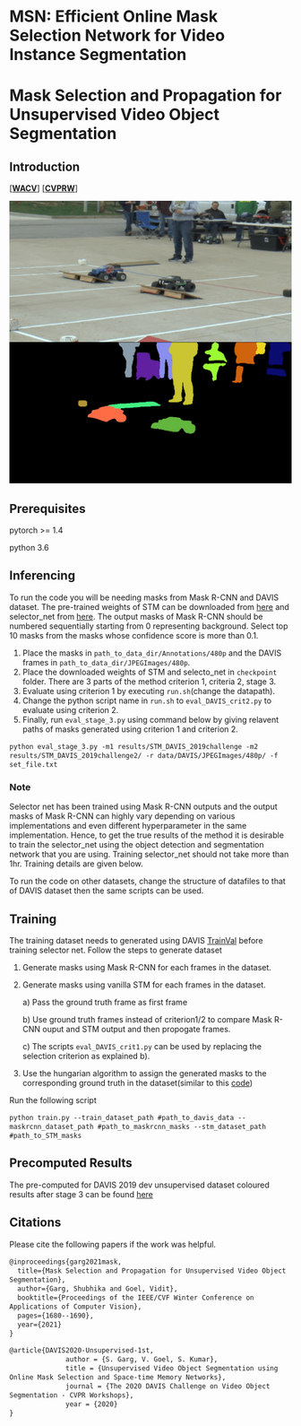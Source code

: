 # MSN: Efficient Online Mask Selection Network for Video Instance Segmentation
# Mask Selection and Propagation for Unsupervised Video Object Segmentation

## Introduction
[[**WACV**](https://openaccess.thecvf.com/content/WACV2021/papers/Garg_Mask_Selection_and_Propagation_for_Unsupervised_Video_Object_Segmentation_WACV_2021_paper.pdf)] [[**CVPRW**](https://davischallenge.org/challenge2020/papers/DAVIS-Unsupervised-Challenge-1st-Team.pdf)]

![](final.gif)

## Prerequisites
pytorch >= 1.4

python 3.6

## Inferencing
To run the code you will be needing masks from Mask R-CNN and DAVIS dataset. The pre-trained weights of STM can be downloaded from [here](https://github.com/seoungwugoh/STM) and selector_net from [here](https://drive.google.com/file/d/1PRdYnrSgvHmfi9G85pPbqhD2Ns0nm4NS/view?usp=sharing). The output masks of Mask R-CNN should be numbered sequentially starting from 0 representing background. Select top 10 masks from the masks whose confidence score is more than 0.1. 

1. Place the masks in `path_to_data_dir/Annotations/480p` and the DAVIS frames in `path_to_data_dir/JPEGImages/480p`. 
2. Place the downloaded weights of STM and selecto_net in `checkpoint` folder. There are 3 parts of the method criterion 1, criteria 2, stage 3. 
3. Evaluate using criterion 1 by executing `run.sh`(change the datapath).
4. Change the python script name in `run.sh` to `eval_DAVIS_crit2.py` to evaluate using criterion 2. 
5. Finally, run `eval_stage_3.py` using command below by giving relavent paths of masks generated using criterion 1 and criterion 2. 

```
python eval_stage_3.py -m1 results/STM_DAVIS_2019challenge -m2 results/STM_DAVIS_2019challenge2/ -r data/DAVIS/JPEGImages/480p/ -f set_file.txt
```
### Note
Selector net has been trained using Mask R-CNN outputs and the output masks of Mask R-CNN can highly vary depending on various implementations and even different hyperparameter in the same implementation. Hence, to get the true results of the method it is desirable to train the selector_net using the object detection and segmentation network that you are using. Training selector_net should not take more than 1hr. Training details are given below.

To run the code on other datasets, change the structure of datafiles to that of DAVIS dataset then the same scripts can be used.

## Training
The training dataset needs to generated using DAVIS [TrainVal](https://davischallenge.org/davis2017/code.html#unsupervised) before training selector net. Follow the steps to generate dataset
1. Generate masks using Mask R-CNN for each frames in the dataset.
2. Generate masks using vanilla STM for each frames in the dataset.

    a) Pass the ground truth frame as first frame
    
    b) Use ground truth frames instead of criterion1/2 to compare Mask R-CNN ouput and STM output and then propogate frames.
    
    c) The scripts `eval_DAVIS_crit1.py` can be used by replacing the selection criterion as explained b).
    
3. Use the hungarian algorithm to assign the generated masks to the corresponding ground truth in the dataset(similar to this [code](https://github.com/vidit98/FrameSelect/blob/2f114c25eb869056a26d7a00ec2c5519419d3cfe/eval_DAVIS_crit1.py#L86))

Run the following script
```
python train.py --train_dataset_path #path_to_davis_data --maskrcnn_dataset_path #path_to_maskrcnn_masks --stm_dataset_path #path_to_STM_masks
```



## Precomputed Results

The pre-computed for DAVIS 2019 dev unsupervised dataset coloured results after stage 3 can be found [here](https://drive.google.com/file/d/1UTo8BjupsLd8X_kkFzuM7ACt-L5J-K8W/view?usp=sharing)

## Citations
Please cite the following papers if the work was helpful.
```
@inproceedings{garg2021mask,
  title={Mask Selection and Propagation for Unsupervised Video Object Segmentation},
  author={Garg, Shubhika and Goel, Vidit},
  booktitle={Proceedings of the IEEE/CVF Winter Conference on Applications of Computer Vision},
  pages={1680--1690},
  year={2021}
}
```
```
@article{DAVIS2020-Unsupervised-1st,
              author = {S. Garg, V. Goel, S. Kumar},
              title = {Unsupervised Video Object Segmentation using Online Mask Selection and Space-time Memory Networks},
              journal = {The 2020 DAVIS Challenge on Video Object Segmentation - CVPR Workshops},
              year = {2020}
}
```
            


